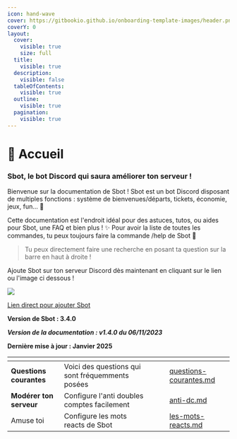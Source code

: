 ```yaml
---
icon: hand-wave
cover: https://gitbookio.github.io/onboarding-template-images/header.png
coverY: 0
layout:
  cover:
    visible: true
    size: full
  title:
    visible: true
  description:
    visible: false
  tableOfContents:
    visible: true
  outline:
    visible: true
  pagination:
    visible: true
---
```


# 🤖 Accueil

### **Sbot**, le bot Discord qui saura améliorer ton serveur ! <a href="#sbot-le-bot-discord-qui-saura-ameliorer-ton-serveur" id="sbot-le-bot-discord-qui-saura-ameliorer-ton-serveur"></a>

Bienvenue sur la documentation de Sbot ! Sbot est un bot Discord disposant de multiples fonctions : système de bienvenues/départs, tickets, économie, jeux, fun... 🚀

Cette documentation est l'endroit idéal pour des astuces, tutos, ou aides pour Sbot, une FAQ et bien plus ! ✨ Pour avoir la liste de toutes les commandes, tu peux toujours faire la commande /help de Sbot 🤖

> Tu peux directement faire une recherche en posant ta question sur la barre en haut à droite !

Ajoute Sbot sur ton serveur Discord dès maintenant en cliquant sur le lien ou l'image ci dessous !

[![](https://sbot.gitbook.io/\~gitbook/image?url=https%3A%2F%2Fcdn.discordapp.com%2Favatars%2F988866995393024040%2F62ede995b6ba42d985a87d48300688fa.webp\&width=300\&dpr=4\&quality=100\&sign=ab8c577f\&sv=1)](https://top.gg/bot/988866995393024040)

[Lien direct pour ajouter Sbot](https://discord.com/api/oauth2/authorize?client\_id=988866995393024040\&permissions=1618400898160\&scope=applications.commands%20bot)

**Version de Sbot : 3.4.0**

_**Version de la documentation : v1.4.0 du 06/11/2023**_

**Dernière mise à jour : Janvier 2025**

<table data-view="cards"><thead><tr><th></th><th></th><th data-hidden data-card-cover data-type="files"></th><th data-hidden></th><th data-hidden data-card-target data-type="content-ref"></th></tr></thead><tbody><tr><td><strong>Questions courantes</strong></td><td>Voici des questions qui sont fréquemments posées</td><td></td><td></td><td><a href="faq/questions-courantes.md">questions-courantes.md</a></td></tr><tr><td><strong>Modérer ton serveur</strong></td><td>Configure l'anti doubles comptes facilement</td><td></td><td></td><td><a href="tutos/moderation/anti-dc.md">anti-dc.md</a></td></tr><tr><td>Amuse toi</td><td>Configure les mots reacts de Sbot</td><td></td><td></td><td><a href="tutos/les-mots-reacts.md">les-mots-reacts.md</a></td></tr></tbody></table>
